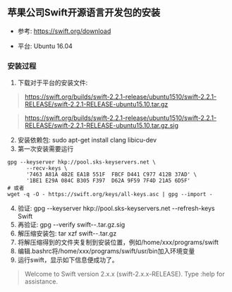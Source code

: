 ## 苹果公司Swift开源语言开发包的安装

+ 参考: https://swift.org/download

+ 平台: Ubuntu 16.04

### 安装过程

1. 下载对于平台的安装文件: 

> https://swift.org/builds/swift-2.2.1-release/ubuntu1510/swift-2.2.1-RELEASE/swift-2.2.1-RELEASE-ubuntu15.10.tar.gz

> https://swift.org/builds/swift-2.2.1-release/ubuntu1510/swift-2.2.1-RELEASE/swift-2.2.1-RELEASE-ubuntu15.10.tar.gz.sig

2. 安装依赖包: sudo apt-get install clang libicu-dev
3. 第一次安装需要运行
```{bash}
gpg --keyserver hkp://pool.sks-keyservers.net \
      --recv-keys \
      '7463 A81A 4B2E EA1B 551F  FBCF D441 C977 412B 37AD' \
      '1BE1 E29A 084C B305 F397  D62A 9F59 7F4D 21A5 6D5F'
# 或者
wget -q -O - https://swift.org/keys/all-keys.asc | gpg --import -
```
4. 验证: gpg --keyserver hkp://pool.sks-keyservers.net --refresh-keys Swift
5. 再验证: gpg --verify swift-<VERSION>-<PLATFORM>.tar.gz.sig
6. 解压缩安装包: tar xzf swift-<VERSION>-<PLATFORM>.tar.gz
7. 将解压缩得到的文件夹复制到安装位置，例如/home/xxx/programs/swift
8. 编辑.bashrc将/home/xxx/programs/swift/usr/bin加入环境变量
9. 运行swift，显示如下信息便成功了。

> Welcome to Swift version 2.x.x (swift-2.x.x-RELEASE). Type :help for assistance.
